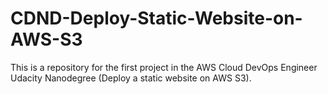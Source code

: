 # CDND-Deploy-Static-Website-on-AWS-S3

This is a repository for the first project in the AWS Cloud DevOps Engineer Udacity Nanodegree (Deploy a static website on AWS S3).
